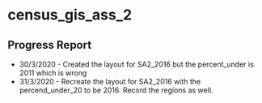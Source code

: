 # census_gis_ass_2

## Progress Report
- 30/3/2020 - Created the layout for SA2_2016 but the percent_under is 2011 which is wrong
- 31/3/2020 - Recreate the layout for SA2_2016 with the percend_under_20 to be 2016. Record the regions as well.
